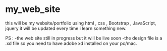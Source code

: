 # my_web_site
this will be my website/portfolio using html , css , Bootstrap , JavaScript, jquery it will be updated every time i learn something new.

PS : 
  -the web site still in progress but it will be live soon
  -the design file is a .xd file so you need to have adobe xd installed on your pc/mac.
